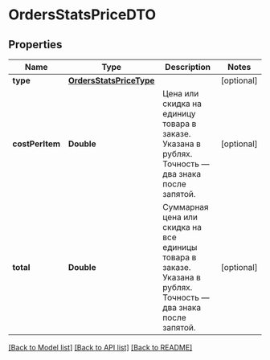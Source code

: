 # OrdersStatsPriceDTO

## Properties
Name | Type | Description | Notes
------------ | ------------- | ------------- | -------------
**type** | [**OrdersStatsPriceType**](OrdersStatsPriceType.md) |  | [optional] 
**costPerItem** | **Double** | Цена или скидка на единицу товара в заказе. Указана в рублях. Точность — два знака после запятой.  | [optional] 
**total** | **Double** | Суммарная цена или скидка на все единицы товара в заказе. Указана в рублях. Точность — два знака после запятой.  | [optional] 

[[Back to Model list]](../README.md#documentation-for-models) [[Back to API list]](../README.md#documentation-for-api-endpoints) [[Back to README]](../README.md)


